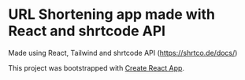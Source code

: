 # URL Shortening app made with React and shrtcode API

Made using React, Tailwind and shrtcode API (https://shrtco.de/docs/)

This project was bootstrapped with [Create React App](https://github.com/facebook/create-react-app).

